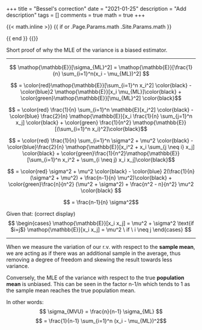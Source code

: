 +++
title = "Bessel's correction"
date = "2021-01-25"
description = "Add description"
tags = []
comments = true
math = true
+++

{{< math.inline >}}
{{ if or .Page.Params.math .Site.Params.math }}
<!-- KaTeX -->
<link rel="stylesheet" href="https://cdn.jsdelivr.net/npm/katex@0.10.1/dist/katex.min.css" integrity="sha384-dbVIfZGuN1Yq7/1Ocstc1lUEm+AT+/rCkibIcC/OmWo5f0EA48Vf8CytHzGrSwbQ" crossorigin="anonymous">
<script defer src="https://cdn.jsdelivr.net/npm/katex@0.10.1/dist/katex.min.js" integrity="sha384-2BKqo+exmr9su6dir+qCw08N2ZKRucY4PrGQPPWU1A7FtlCGjmEGFqXCv5nyM5Ij" crossorigin="anonymous"></script>
<script defer src="https://cdn.jsdelivr.net/npm/katex@0.10.1/dist/contrib/auto-render.min.js" integrity="sha384-kWPLUVMOks5AQFrykwIup5lo0m3iMkkHrD0uJ4H5cjeGihAutqP0yW0J6dpFiVkI" crossorigin="anonymous" onload="renderMathInElement(document.body);"></script>
{{ end }}
{{</ math.inline >}}

Short proof of why the MLE of the variance is a biased estimator.

---


$$ \mathop{\mathbb{E}}[\sigma_{ML}^2] = \mathop{\mathbb{E}}[\frac{1}{n} \sum_{i=1}^n(x_i - \mu_{ML})^2] $$

$$ = \color{red}\mathop{\mathbb{E}}[\sum_{i=1}^n x_i^2] \color{black} -
     \color{blue}2 \mathop{\mathbb{E}}[x_i \mu_{ML}]\color{black} +
     \color{green}\mathop{\mathbb{E}}[\mu_{ML}^2] \color{black}$$

$$ = \color{red} \frac{1}{n} \sum_{i=1}^n \mathbb{E}[x_i^2] \color{black} -
     \color{blue} \frac{2}{n} \mathop{\mathbb{E}}[x_i \frac{1}{n} \sum_{j=1}^n x_j] \color{black} +
     \color{green} \frac{1}{n^2} \mathop{\mathbb{E}}[(\sum_{i=1}^n x_i)^2]\color{black}$$

$$ = \color{red} \frac{1}{n} \sum_{i=1}^n \sigma^2 + \mu^2 \color{black} -
     \color{blue}\frac{2}{n} \mathop{\mathbb{E}}[x_i^2 + x_i \sum_{j \neq i} x_j] \color{black} +
     \color{green}\frac{1}{n^2}\mathop{\mathbb{E}}[\sum_{i=1}^n x_i^2 + \sum_{i \neq j} x_i x_j]\color{black}$$

$$ = \color{red} \sigma^2 + \mu^2 \color{black} -
     \color{blue} 2(\frac{1}{n}(\sigma^2 + \mu^2) + \frac{n-1}{n} \mu^2)\color{black} +
     \color{green}\frac{n}{n^2} (\mu^2 + \sigma^2) + \frac{n^2 - n}{n^2} \mu^2 \color{black} $$

$$ = \frac{n-1}{n} \sigma^2$$

Given that: (correct display)
$$
\begin{cases}
      \mathop{\mathbb{E}}[x_i x_j] = \mu^2 + \sigma^2 \text{if $i=j$}
      \mathop{\mathbb{E}}[x_i x_j] = \mu^2 \ if \ i \neq j
\end{cases}
$$

---
When we measure the
variation of our r.v. with respect to the **sample mean**, we are acting as if there was an
additional sample in the average, thus removing a degree of freedom and skewing the result towards less variance.

Conversely, the MLE of the variance with respect to the true **population mean**
is unbiased. This can be seen in the factor n-1/n which tends to 1 as the sample
mean reaches the true population mean.



In other words:
$$ \sigma_{MVU} = \frac{n}{n-1} \sigma_{ML} $$
$$ = \frac{1}{n-1} \sum_{i=1}^n (x_i - \mu_{ML})^2$$
